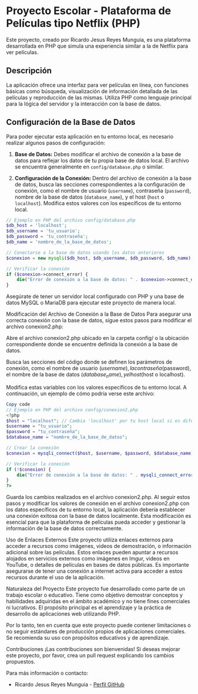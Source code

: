 # Proyecto Escolar - Plataforma de Películas tipo Netflix (PHP)

Este proyecto, creado por Ricardo Jesus Reyes Munguia, es una plataforma desarrollada en PHP que simula una experiencia similar a la de Netflix para ver películas. 

## Descripción

La aplicación ofrece una interfaz para ver películas en línea, con funciones básicas como búsqueda, visualización de información detallada de las películas y reproducción de las mismas. Utiliza PHP como lenguaje principal para la lógica del servidor y la interacción con la base de datos.

## Configuración de la Base de Datos

Para poder ejecutar esta aplicación en tu entorno local, es necesario realizar algunos pasos de configuración:

1. **Base de Datos:** Debes modificar el archivo de conexión a la base de datos para reflejar los datos de tu propia base de datos local. El archivo se encuentra generalmente en `config/database.php` o similar.

2. **Configuración de la Conexión:** Dentro del archivo de conexión a la base de datos, busca las secciones correspondientes a la configuración de conexión, como el nombre de usuario (`username`), contraseña (`password`), nombre de la base de datos (`database_name`), y el host (`host` o `localhost`). Modifica estos valores con los específicos de tu entorno local.

```php
// Ejemplo en PHP del archivo config/database.php
$db_host = 'localhost';
$db_username = 'tu_usuario';
$db_password = 'tu_contraseña';
$db_name = 'nombre_de_la_base_de_datos';

// Conectarse a la base de datos usando los datos anteriores
$conexion = new mysqli($db_host, $db_username, $db_password, $db_name);

// Verificar la conexión
if ($conexion->connect_error) {
    die("Error de conexión a la base de datos: " . $conexion->connect_error);
}
```
Asegúrate de tener un servidor local configurado con PHP y una base de datos MySQL o MariaDB para ejecutar este proyecto de manera local.

Modificación del Archivo de Conexión a la Base de Datos
Para asegurar una correcta conexión con la base de datos, sigue estos pasos para modificar el archivo conexion2.php:

Abre el archivo conexion2.php ubicado en la carpeta config/ o la ubicación correspondiente donde se encuentre definida la conexión a la base de datos.

Busca las secciones del código donde se definen los parámetros de conexión, como el nombre de usuario ($username), la contraseña ($password), el nombre de la base de datos ($database_name), y el host ($host o localhost).

Modifica estas variables con los valores específicos de tu entorno local. A continuación, un ejemplo de cómo podría verse este archivo:

```php
Copy code
// Ejemplo en PHP del archivo config/conexion2.php
<?php
$host = "localhost"; // Cambia 'localhost' por tu host local si es diferente
$username = "tu_usuario";
$password = "tu_contraseña";
$database_name = "nombre_de_la_base_de_datos";

// Crear la conexión
$conexion = mysqli_connect($host, $username, $password, $database_name);

// Verificar la conexión
if (!$conexion) {
    die("Error de conexión a la base de datos: " . mysqli_connect_error());
}
?>
```
Guarda los cambios realizados en el archivo conexion2.php.
Al seguir estos pasos y modificar los valores de conexión en el archivo conexion2.php con los datos específicos de tu entorno local, la aplicación debería establecer una conexión exitosa con la base de datos localmente. Esta modificación es esencial para que la plataforma de películas pueda acceder y gestionar la información de la base de datos correctamente.

Uso de Enlaces Externos
Este proyecto utiliza enlaces externos para acceder a recursos como imágenes, videos de demostración, o información adicional sobre las películas. Estos enlaces pueden apuntar a recursos alojados en servicios externos como imágenes en Imgur, videos en YouTube, o detalles de películas en bases de datos públicas. Es importante asegurarse de tener una conexión a internet activa para acceder a estos recursos durante el uso de la aplicación.

Naturaleza del Proyecto
Este proyecto fue desarrollado como parte de un trabajo escolar o educativo. Tiene como objetivo demostrar conceptos y habilidades adquiridas en el ámbito académico y no tiene fines comerciales ni lucrativos. El propósito principal es el aprendizaje y la práctica de desarrollo de aplicaciones web utilizando PHP.

Por lo tanto, ten en cuenta que este proyecto puede contener limitaciones o no seguir estándares de producción propios de aplicaciones comerciales. Se recomienda su uso con propósitos educativos y de aprendizaje.

Contribuciones
¡Las contribuciones son bienvenidas! Si deseas mejorar este proyecto, por favor, crea un pull request explicando los cambios propuestos.

Para más información o contacto:

- Ricardo Jesus Reyes Munguia - [Perfil GitHub](https://github.com/richie010101)
